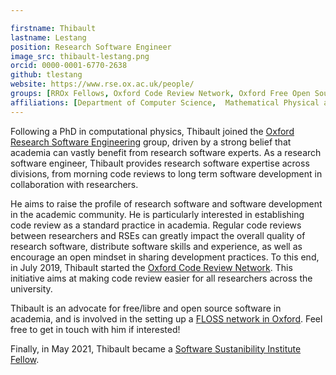 ```yaml
---

firstname: Thibault
lastname: Lestang
position: Research Software Engineer
image_src: thibault-lestang.png
orcid: 0000-0001-6770-2638
github: tlestang
website: https://www.rse.ox.ac.uk/people/
groups: [RROx Fellows, Oxford Code Review Network, Oxford Free Open Source Software]
affiliations: [Department of Computer Science,  Mathematical Physical and Life Sciences Division]
---
```

Following a PhD in computational physics, Thibault joined the [Oxford Research Software Engineering](https://www.rse.ox.ac.uk/people/) group, driven by a strong belief that academia can vastly benefit from research software experts.
As a research software engineer, Thibault provides research software expertise across divisions, from morning code reviews to long term software development in collaboration with researchers.

He aims to raise the profile of research software and software development in the academic community. He is particularly interested in establishing code review as a standard practice in academia. Regular code reviews between researchers and RSEs can greatly impact the overall quality of research software, distribute software skills and experience, as well as encourage an open mindset in sharing development practices. To this end, in July 2019, Thibault started the [Oxford Code Review Network](https://ox.ukrn.org/events/#Oxford-Code-Review-Network). This initiative aims at making code review easier for all researchers across the university.

Thibault is an advocate for free/libre and open source software in academia, and is involved in the setting up a [FLOSS network in Oxford](https://ox.ukrn.org/events/#Oxford-Free-Open-Source-Software). Feel free to get in touch with him if interested!

Finally, in May 2021, Thibault became a [Software Sustanibility Institute Fellow](https://software.ac.uk/about/fellows/thibault-lestang).
